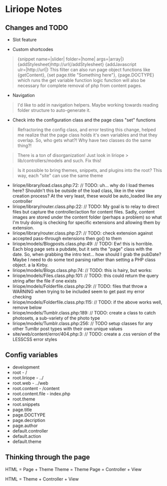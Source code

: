 Liriope Notes
=============

Changes and TODO
----------------

* Slot feature

* Custom shortcodes

> {snippet name=|slider| folder=|home| args=|array|}
> {addStylesheet}http://url{/addStylesheet}
> {addJavascript ulr=|http://url|}
> This filter can also run page object functions like {getContent}, {set page.title "Something here"}, {page.DOCTYPE} which runs the get variable function
> logic function will also be necessary for complete removal of php from content pages.

* Navigation

> I'd like to add in navigation helpers. Maybe working towards reading folder structure to auto-generate it.

* Check into the configuration class and the page class "set" functions

> Refractoring the config class, and error testing this change, helped me realize that the page class holds it's own variables and that they overlap. So, who gets what?! Why have two classes do the same thing?!

> There is a ton of disorganization! Just look in liriope > lib/controllers/models and such. Fix this!

> Is it possible to bring themes, snippets, and plugins into the root? This way, each "site" can use the same theme

* liriope/library/load.class.php:72:        // TODO: uh... why do I load themes here? Shouldn't this be outside of the load class, like in the view creation process? At the very least, these would be auto_loaded like any controller
* liriope/library/router.class.php:22:      // TODO: My goal is to relay to direct files but capture the controller/action for content files. Sadly, content images are stored under the content folder (perhaps a problem) so what I'm truly doing is checking for specific extensions and allowing them by extension.
* liriope/library/router.class.php:27:      // TODO: check extension against accepted pass-through extensions then go() to them
* liriope/models/Blogposts.class.php:49:    // TODO: Ew! this is horrible. Each blog page sets a pubdate, but it sets the "page" class with the date. So, when grabbing the intro text... how should I grab the pubDate? Maybe I need to do some text parsing rather than setting a PHP class object. a la Kirby.
* liriope/models/Blogs.class.php:74:        // TODO: this is hairy, but works:
* liriope/models/Files.class.php:101:       // TODO: this could return the query string after the file if one exists
* liriope/models/Folderfile.class.php:29:   // TODO: files that throw a WARNING when trying to be included seem to get past my error checking
* liriope/models/Folderfile.class.php:115:  // TODO: if the above works well, remove below
* liriope/models/Tumblr.class.php:189:      // TODO: create a class to catch photosets, a sub-variety of the photo type
* liriope/models/Tumblr.class.php:256:      // TODO setup classes for any other Tumlbr post types with their own unique values
* site/web/content/error/404.php:3:         // TODO: create a .css version of the LESSCSS error styles

Config variables
----------------

* development
* root              - /
* root.liriope      - ../
* root.web          - ../web
* root.content      - /content
* root.content.file - index.php
* root.theme
* root.snippets
* page.title
* page.DOCTYPE
* page.decription
* page.author
* default.controller
* default.action
* default.theme

Thinking through the page
-------------------------

HTML = Page + Theme
Theme = Theme
Page = Controller + View

HTML = Theme + Controller + View
